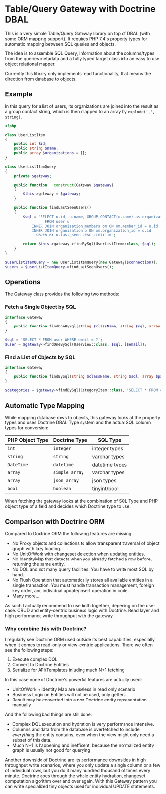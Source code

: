 # Table/Query Gateway with Doctrine DBAL

This is a very simple Table/Query Gateway library on top of DBAL (with some ORM
mapping support). It requires PHP 7.4's property types for automatic mapping
between SQL queries and objects.

The idea is to assemble SQL Query, information about the columns/types from
the queries metadata and a fully typed target class into an easy to use
object relational mapper.

Currently this library only implements read functionality, that means
the direction from database to objects.

## Example

In this query for a list of users, its organizations are joined into the result
as a group contact string, which is then mapped to an array by `explode(',', $tring)`.

```php
<?php

class UserListItem
{
    public int $id;
    public string $name;
    public array $organizations = [];
}

class UserListItemQuery
{
    private $gateway;

    public function __construct(Gateway $gateway)
    {
        $this->gateway = $gateway;
    }

    public function findLastSeenUsers()
    {
        $sql = 'SELECT u.id, u.name, GROUP_CONTACT(o.name) as organizations
                  FROM user u
            INNER JOIN organization_members om ON om.member_id = u.id
            INNER JOIN organization o ON om.organization_id = o.id
              ORDER BY u.last_seen DESC LIMIT 10';

        return $this->gateway->findBySql(UserListItem::class, $sql);
    }
}

$userListItemQuery = new UserListItemQuery(new Gateway($connection));
$users = $userListItemQuery->findLastSeenUsers();
```

## Operations

The Gateway class provides the following two methods:

### Fetch a Single Object by SQL

```php
interface Gateway
{
    public function findOneBySql(string $className, string $sql, array $parameters = [], array $types = []) : ?object;
}

$sql = 'SELECT * FROM user WHERE email = ?';
$user = $gateway->findOneBySql(UserView::class, $sql, [$email]);
```

### Find a List of Objects by SQL

```php
interface Gateway
{
    public function findBySql(string $className, string $sql, array $parameters = [], array $types = []) : array;
}

$categories = $gateway->findBySql(CategoryItem::class, 'SELECT * FROM category');
```

## Automatic Type Mapping

While mapping database rows to objects, this gateway looks at the property types and uses Doctrine DBAL Type system and the actual SQL column types for conversion:

| PHP Object Type   | Doctrine Type   | SQL Type       |
| ----------------- | --------------- | -------------- |
| `int`             | `integer`       | integer types  |
| `string`          | `string`        | varchar types  |
| `DateTime`        | `datetime`      | datetime types |
| `array`           | `simple_array`  | varchar types  |
| `array`           | `json_array`    | json types     |
| `bool`            | `boolean`       | tinyint/bool   |

When fetching the gateway looks at the combination of SQL Type and PHP object
type of a field and decides which Doctrine type to use.

## Comparison with Doctrine ORM

Compared to Doctrine ORM the following features are missing.

- No Proxy objects and collections to allow transparent traversal of object
  graph with lazy loading.
- No UnitOfWork with changeset detection when updating entities.
- No IdentityMap that detects when you already fetched a row before, returning
  the same entity.
- No DQL and not many query facilities: You have to write most SQL by hand.
- No Flush Operation that automatically stores all available entities in a
  single transaction. You must handle transaction management, foreign key
  order, and individual update/insert operation in code.
- Many more...

As such I actually recommend to use both together, depening on the use-case.
CRUD and entity-centric business logic with Doctrine. Read layer and high
performance write throughput with the gateway.

### Why combine this with Doctrine?

I regularly see Doctrine ORM used outside its best capabilities, especially
when it comes to read-only or view-centric applications. There we often
see the following steps:

1. Execute complex DQL
2. Convert to Doctrine Entities
3. Serialize for API/Templates inluding much N+1 fetching

In this case none of Doctrine's powerful features are actually used:

- UnitOfWork + Identity Map are useless in read only scenario
- Business Logic on Entities will not be used, only getters
- Result may be converted into a non Doctrine entity representation manually

And the following bad things are still done:

- Complex DQL execution and hydration is very performance intensive.
- Columns and data from the database is overfetched to include *everything* the
  entity contains, even when the view might only need a subset of this data.
- Much N+1 is happening and inefficent, because the normalized entity graph is usually not good for querying

Another downside of Doctrine are its performance downsides in high throughput
write scenarios, where you only update a single column or a few of individual
rows, but you do it many hundred thousand of times every minute. Doctrine goes
through the whole entity hydration, changeset computation algorithm over and
over again. With this Gateway pattern you can write specialized tiny objects
used for individual UPDATE statements.
